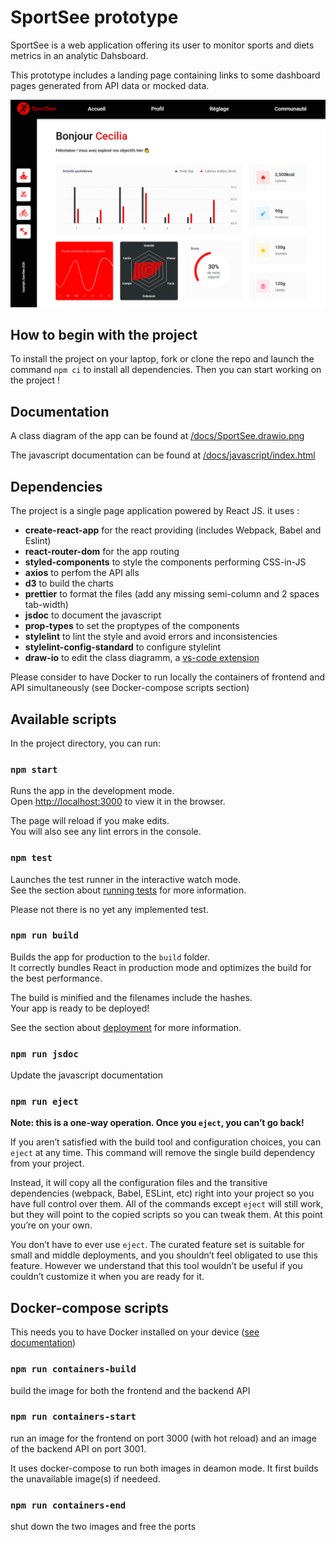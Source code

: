 # SportSee prototype

SportSee is a web application offering its user to monitor sports and diets metrics in an analytic Dahsboard.

This prototype includes a landing page containing links to some dashboard pages generated from API data or mocked data.

![app preview - dashboard](/docs/app-preview-dashboard.png)

## How to begin with the project

To install the project on your laptop, fork or clone the repo and launch the command `npm ci` to install all dependencies. Then you can start working on the project !

## Documentation

A class diagram of the app can be found at [/docs/SportSee.drawio.png](/docs/SportSee.drawio.png)

The javascript documentation can be found at [/docs/javascript/index.html](/docs/javascript/index.html)

## Dependencies

The project is a single page application powered by React JS. it uses :

- **create-react-app** for the react providing (includes Webpack, Babel and Eslint)
- **react-router-dom** for the app routing
- **styled-components** to style the components performing CSS-in-JS
- **axios** to perfom the API alls
- **d3** to build the charts
- **prettier** to format the files (add any missing semi-column and 2 spaces tab-width)
- **jsdoc** to document the javascript
- **prop-types** to set the proptypes of the components
- **stylelint** to lint the style and avoid errors and inconsistencies
- **stylelint-config-standard** to configure stylelint
- **draw-io** to edit the class diagramm, a [vs-code extension](https://marketplace.visualstudio.com/items?itemName=hediet.vscode-drawio)

Please consider to have Docker to run locally the containers of frontend and API simultaneously (see Docker-compose scripts section)

## Available scripts

In the project directory, you can run:

### `npm start`

Runs the app in the development mode.\
Open [http://localhost:3000](http://localhost:3000) to view it in the browser.

The page will reload if you make edits.\
You will also see any lint errors in the console.

### `npm test`

Launches the test runner in the interactive watch mode.\
See the section about [running tests](https://facebook.github.io/create-react-app/docs/running-tests) for more information.

Please not there is no yet any implemented test.

### `npm run build`

Builds the app for production to the `build` folder.\
It correctly bundles React in production mode and optimizes the build for the best performance.

The build is minified and the filenames include the hashes.\
Your app is ready to be deployed!

See the section about [deployment](https://facebook.github.io/create-react-app/docs/deployment) for more information.

### `npm run jsdoc`

Update the javascript documentation

### `npm run eject`

**Note: this is a one-way operation. Once you `eject`, you can’t go back!**

If you aren’t satisfied with the build tool and configuration choices, you can `eject` at any time. This command will remove the single build dependency from your project.

Instead, it will copy all the configuration files and the transitive dependencies (webpack, Babel, ESLint, etc) right into your project so you have full control over them. All of the commands except `eject` will still work, but they will point to the copied scripts so you can tweak them. At this point you’re on your own.

You don’t have to ever use `eject`. The curated feature set is suitable for small and middle deployments, and you shouldn’t feel obligated to use this feature. However we understand that this tool wouldn’t be useful if you couldn’t customize it when you are ready for it.

## Docker-compose scripts

This needs you to have Docker installed on your device ([see documentation](https://docs.docker.com/))

### `npm run containers-build`

build the image for both the frontend and the backend API

### `npm run containers-start`

run an image for the frontend on port 3000 (with hot reload) and an image of the backend API on port 3001.

It uses docker-compose to run both images in deamon mode. It first builds the unavailable image(s) if needeed.

### `npm run containers-end`

shut down the two images and free the ports
